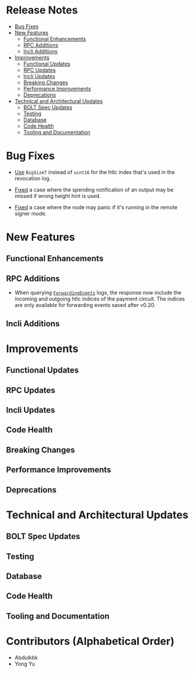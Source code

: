 # Release Notes
- [Bug Fixes](#bug-fixes)
- [New Features](#new-features)
    - [Functional Enhancements](#functional-enhancements)
    - [RPC Additions](#rpc-additions)
    - [lncli Additions](#lncli-additions)
- [Improvements](#improvements)
    - [Functional Updates](#functional-updates)
    - [RPC Updates](#rpc-updates)
    - [lncli Updates](#lncli-updates)
    - [Breaking Changes](#breaking-changes)
    - [Performance Improvements](#performance-improvements)
    - [Deprecations](#deprecations)
- [Technical and Architectural Updates](#technical-and-architectural-updates)
    - [BOLT Spec Updates](#bolt-spec-updates)
    - [Testing](#testing)
    - [Database](#database)
    - [Code Health](#code-health)
    - [Tooling and Documentation](#tooling-and-documentation)

# Bug Fixes

- [Use](https://github.com/lightningnetwork/lnd/pull/9889) `BigSizeT` instead of
  `uint16` for the htlc index that's used in the revocation log.

- [Fixed](https://github.com/lightningnetwork/lnd/pull/9921) a case where the
  spending notification of an output may be missed if wrong height hint is used.

- [Fixed](https://github.com/lightningnetwork/lnd/pull/9962) a case where the
  node may panic if it's running in the remote signer mode.

# New Features

## Functional Enhancements

## RPC Additions

* When querying
[`ForwardingEvents`](https://github.com/lightningnetwork/lnd/pull/9813) logs,
the response now include the incoming and outgoing htlc indices of the payment
circuit. The indices are only available for forwarding events saved after v0.20.

## lncli Additions

# Improvements

## Functional Updates

## RPC Updates

## lncli Updates

## Code Health

## Breaking Changes

## Performance Improvements

## Deprecations

# Technical and Architectural Updates

## BOLT Spec Updates

## Testing

## Database

## Code Health

## Tooling and Documentation

# Contributors (Alphabetical Order)
* Abdulkbk
* Yong Yu
